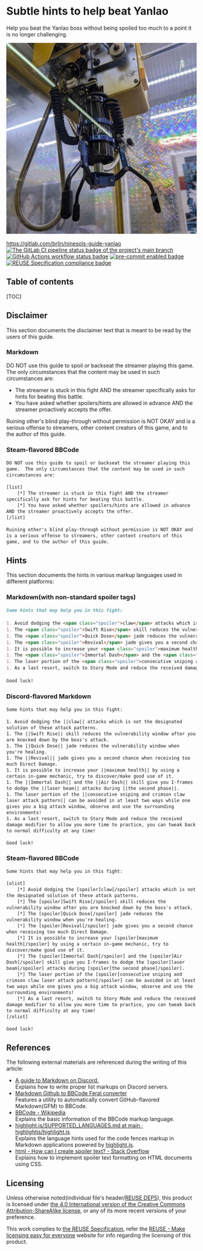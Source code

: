 # Subtle hints to help beat Yanlao

Help you beat the Yanlao boss without being spoiled too much to a point it is no
longer challenging.

![Article branding image that shows a mechanical claw of the claw machine arcade game in Taiwan](branding.512px.jpg "A mechanical claw of the claw machine arcade game in Taiwan")

<https://gitlab.com/brlin/ninesols-guide-yanlao>  
[![The GitLab CI pipeline status badge of the project's `main` branch](https://gitlab.com/brlin/ninesols-guide-yanlao/badges/main/pipeline.svg?ignore_skipped=true "Click here to check out the comprehensive status of the GitLab CI pipelines")](https://gitlab.com/brlin/ninesols-guide-yanlao/-/pipelines) [![GitHub Actions workflow status badge](https://github.com/brlin-tw/ninesols-guide-yanlao/actions/workflows/check-potential-problems.yml/badge.svg "GitHub Actions workflow status")](https://github.com/brlin-tw/ninesols-guide-yanlao/actions/workflows/check-potential-problems.yml) [![pre-commit enabled badge](https://img.shields.io/badge/pre--commit-enabled-brightgreen?logo=pre-commit&logoColor=white "This project uses pre-commit to check potential problems")](https://pre-commit.com/) [![REUSE Specification compliance badge](https://api.reuse.software/badge/gitlab.com/brlin/ninesols-guide-yanlao "This project complies to the REUSE specification to decrease software licensing costs")](https://api.reuse.software/info/gitlab.com/brlin/ninesols-guide-yanlao)

## Table of contents

[TOC]

## Disclaimer

This section documents the disclaimer text that is meant to be read by the users
of this guide.

### Markdown

DO NOT use this guide to spoil or backseat the streamer playing this game.  The
only circumstances that the content may be used in such circumstances are:

* The streamer is stuck in this fight AND the streamer specifically asks for
  hints for beating this battle.
* You have asked whether spoilers/hints are allowed in advance AND the streamer
  proactively accepts the offer.

Ruining other's blind play-through without permission is NOT OKAY and is a
serious offense to streamers, other content creators of this game, and to
the author of this guide.

### Steam-flavored BBCode

```bbcode
DO NOT use this guide to spoil or backseat the streamer playing this game.  The only circumstances that the content may be used in such circumstances are:

[list]
    [*] The streamer is stuck in this fight AND the streamer specifically ask for hints for beating this battle.
    [*] You have asked whether spoilers/hints are allowed in advance AND the streamer proactively accepts the offer.
[/list]

Ruining other's blind play-through without permission is NOT OKAY and is a serious offense to streamers, other content creators of this game, and to the author of this guide.
```

## Hints

This section documents the hints in various markup languages used in different
platforms:

### Markdown(with non-standard spoiler tags)

```markdown
Some hints that may help you in this fight:

1. Avoid dodging the <span class="spoiler">claw</span> attacks which is not the designated solution of these attack patterns.
1. The <span class="spoiler">Swift Rise</span> skill reduces the vulnerability window after you are knocked down by the boss's attack.
1. The <span class="spoiler">Quick Dose</span> jade reduces the vulnerability window when you're healing.
1. The <span class="spoiler">Revival</span> jade gives you a second chance when receiving too much Direct Damage.
1. It is possible to increase your <span class="spoiler">maximum health</span> by using a certain in-game mechanic, try to discover/make good use of it.
1. The <span class="spoiler">Immortal Dash</span> and the <span class="spoiler">Air Dash</span> skill give you I-frames to dodge the <span class="spoiler">laser beam</span> attacks during <span class="spoiler">the second phase</span>.
1. The laser portion of the <span class="spoiler">consecutive sniping and crimson claw laser attack pattern</span> can be avoided in at least two ways while one gives you a big attack window, observe and use the surrounding environments!
1. As a last resort, switch to Story Mode and reduce the received damage modifier to allow you more time to practice, you can tweak back to normal difficulty at any time!

Good luck!
```

### Discord-flavored Markdown

```discord
Some hints that may help you in this fight:

1. Avoid dodging the ||claw|| attacks which is not the designated solution of these attack patterns.
1. The ||Swift Rise|| skill reduces the vulnerability window after you are knocked down by the boss's attack.
1. The ||Quick Dose|| jade reduces the vulnerability window when you're healing.
1. The ||Revival|| jade gives you a second chance when receiving too much Direct Damage.
1. It is possible to increase your ||maximum health|| by using a certain in-game mechanic, try to discover/make good use of it.
1. The ||Immortal Dash|| and the ||Air Dash|| skill give you I-frames to dodge the ||laser beam|| attacks during ||the second phase||.
1. The laser portion of the ||consecutive sniping and crimson claw laser attack pattern|| can be avoided in at least two ways while one gives you a big attack window, observe and use the surrounding environments!
1. As a last resort, switch to Story Mode and reduce the received damage modifier to allow you more time to practice, you can tweak back to normal difficulty at any time!

Good luck!
```

### Steam-flavored BBCode

```bbcode
Some hints that may help you in this fight:

[olist]
    [*] Avoid dodging the [spoiler]claw[/spoiler] attacks which is not the designated solution of these attack patterns.
    [*] The [spoiler]Swift Rise[/spoiler] skill reduces the vulnerability window after you are knocked down by the boss's attack.
    [*] The [spoiler]Quick Dose[/spoiler] jade reduces the vulnerability window when you're healing.
    [*] The [spoiler]Revival[/spoiler] jade gives you a second chance when receiving too much Direct Damage.
    [*] It is possible to increase your [spoiler]maximum health[/spoiler] by using a certain in-game mechanic, try to discover/make good use of it.
    [*] The [spoiler]Immortal Dash[/spoiler] and the [spoiler]Air Dash[/spoiler] skill give you I-frames to dodge the [spoiler]laser beam[/spoiler] attacks during [spoiler]the second phase[/spoiler].
    [*] The laser portion of the [spoiler]consecutive sniping and crimson claw laser attack pattern[/spoiler] can be avoided in at least two ways while one gives you a big attack window, observe and use the surrounding environments!
    [*] As a last resort, switch to Story Mode and reduce the received damage modifier to allow you more time to practice, you can tweak back to normal difficulty at any time!
[/olist]

Good luck!
```

## References

The following external materials are referenced during the writing of this article:

* [A guide to Markdown on Discord.](https://gist.github.com/matthewzring/9f7bbfd102003963f9be7dbcf7d40e51)  
  Explains how to write proper list markups on Discord servers.
* [Markdown Github to BBCode Feral converter](https://feralhosting.github.io/)  
  Features a utility to automatically convert GitHub-flavored Markdown(GFM) to BBCode.
* [BBCode - Wikipedia](https://en.wikipedia.org/wiki/BBCode)  
  Explains the basic information of the BBCode markup language.
* [highlight.js/SUPPORTED_LANGUAGES.md at main · highlightjs/highlight.js](https://github.com/highlightjs/highlight.js/blob/main/SUPPORTED_LANGUAGES.md)  
  Explains the language hints used for the code fences markup in Markdown
  applications powered by [highlight.js](https://highlightjs.org/).
* [html - How can I create spoiler text? - Stack Overflow](https://stackoverflow.com/questions/28615544/how-can-i-create-spoiler-text)  
  Explains how to implement spoiler text formatting on HTML documents using CSS.

## Licensing

Unless otherwise noted(individual file's header/[REUSE DEP5](.reuse/dep5)), this product is licensed under [the 4.0 International version of the Creative Commons Attribution-ShareAlike license](https://creativecommons.org/licenses/by-sa/4.0/), or any of its more recent versions of your preference.

This work complies to [the REUSE Specification](https://reuse.software/spec/), refer the [REUSE - Make licensing easy for everyone](https://reuse.software/) website for info regarding the licensing of this product.

<!-- markdownlint-disable no-space-in-emphasis -->
<style>
    /* Configure spoiler text formatting on supported Markdown applications */
    .spoiler{
        background-color: gray;
        color: transparent;
        user-select: none;
    }
    .spoiler:hover{
        background-color: inherit;
        color: inherit;
    }
</style>
